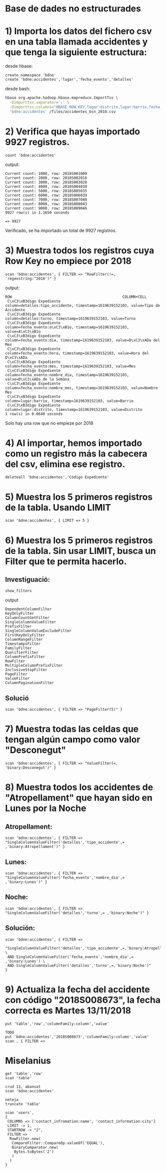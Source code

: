 # Base de dades no estructurades


# 1) Importa los datos del fichero csv en una tabla llamada **accidentes** y que tenga la siguiente estructura:

desde hbase:
```hbase
create_namespace 'bdne'
create 'bdne:accidentes','lugar','fecha_evento','detalles'
```

desde bash:
```bash
hbase org.apache.hadoop.hbase.mapreduce.ImportTsv \
  -Dimporttsv.separator=';' \
  -Dimporttsv.columns="HBASE_ROW_KEY,lugar:distrito,lugar:barrio,fecha_evento:nombre_dia,fecha_evento:año,fecha_evento:mes,fecha_evento:nombre_mes,fecha_evento:dia,fecha_evento:hora,detalles:turno,detalles:tipo_accidente" \
  'bdne:accidentes' /files/accidentes_bcn_2018.csv
```
<!--
```bash
echo lugar:{distrito,barrio} fecha_evento:{nombre_dia,año,mes,nombre_mes,dia,hora} detalles:{turno,tipo_accidente}
```
-->

# 2) Verifica que hayas importado 9927 registros.
```hbase
count 'bdne:accidentes'
```

output:
```output
Current count: 1000, row: 2018S001009
Current count: 2000, row: 2018S002016
Current count: 3000, row: 2018S003020
Current count: 4000, row: 2018S004030
Current count: 5000, row: 2018S005035
Current count: 6000, row: 2018S006039
Current count: 7000, row: 2018S007040
Current count: 8000, row: 2018S008043
Current count: 9000, row: 2018S009046
9927 row(s) in 1.1650 seconds

=> 9927
```
Verificado, se ha importado un total de 9927 registros.

# 3) Muestra todos los registros cuya Row Key no empiece por 2018
```hbase
scan 'bdne:accidentes', { FILTER => "RowFilter(!=, 'regexstring:^2018')" }
```

output:
```output
ROW                                                  COLUMN+CELL
 C\xC3\xB3digo Expediente                            column=detalles:tipo_accidente, timestamp=1619639152103, value=Tipo de Accidente
 C\xC3\xB3digo Expediente                            column=detalles:turno, timestamp=1619639152103, value=Turno
 C\xC3\xB3digo Expediente                            column=fecha_evento:a\xC3\xB1o, timestamp=1619639152103, value=A\xC3\xB1o
 C\xC3\xB3digo Expediente                            column=fecha_evento:dia, timestamp=1619639152103, value=D\xC3\xADa del Mes
 C\xC3\xB3digo Expediente                            column=fecha_evento:hora, timestamp=1619639152103, value=Hora del D\xC3\xADa
 C\xC3\xB3digo Expediente                            column=fecha_evento:mes, timestamp=1619639152103, value=Mes
 C\xC3\xB3digo Expediente                            column=fecha_evento:nombre_dia, timestamp=1619639152103, value=D\xC3\xADa de la Semana
 C\xC3\xB3digo Expediente                            column=fecha_evento:nombre_mes, timestamp=1619639152103, value=Nombre Mes
 C\xC3\xB3digo Expediente                            column=lugar:barrio, timestamp=1619639152103, value=Barrio
 C\xC3\xB3digo Expediente                            column=lugar:distrito, timestamp=1619639152103, value=Distrito
1 row(s) in 0.0640 seconds
```
Solo hay una row que no empieze por 2018

# 4) Al importar, hemos importado como un registro más la cabecera del csv, elimina ese registro.
```hbase
deleteall 'bdne:accidentes','Código Expediente'
```

# 5) Muestra los 5 primeros registros de la tabla. Usando LIMIT
```hbase
scan 'bdne:accidentes', { LIMIT => 5 }
```

# 6) Muestra los 5 primeros registros de la tabla. Sin usar LIMIT, busca un Filter que te permita hacerlo.
## Investiguació:
```hbase
show_filters
```

output
```output
DependentColumnFilter
KeyOnlyFilter
ColumnCountGetFilter
SingleColumnValueFilter
PrefixFilter
SingleColumnValueExcludeFilter
FirstKeyOnlyFilter
ColumnRangeFilter
TimestampsFilter
FamilyFilter
QualifierFilter
ColumnPrefixFilter
RowFilter
MultipleColumnPrefixFilter
InclusiveStopFilter
PageFilter
ValueFilter
ColumnPaginationFilter
```

## Solució
```hbase
scan 'bdne:accidentes', { FILTER => "PageFilter(5)" }
```

# 7) Muestra todas las celdas que tengan algún campo como valor "Desconegut"
```hbase
scan 'bdne:accidentes', { FILTER => "ValueFilter(=, 'binary:Desconegut')" }
```

# 8) Muestra todos los accidentes de "Atropellament" que hayan sido en Lunes por la Noche
## Atropellament:
```hbase
scan 'bdne:accidentes', { FILTER => "SingleColumnValueFilter('detalles','tipo_accidente',= ,'binary:Atropellament')" }
```

## Lunes:
```hbase
scan 'bdne:accidentes', { FILTER => "SingleColumnValueFilter('fecha_evento','nombre_dia',= ,'binary:Lunes')" }
```

## Noche:
```hbase
scan 'bdne:accidentes', { FILTER => "SingleColumnValueFilter('detalles','turno',= ,'binary:Noche')" }
```

## Solución:
```hbase
scan 'bdne:accidentes', { FILTER =>
    "SingleColumnValueFilter('detalles','tipo_accidente',=,'binary:Atropellament') \
 AND SingleColumnValueFilter('fecha_evento','nombre_dia',= ,'binary:Lunes') \
 AND SingleColumnValueFilter('detalles','turno',=,'binary:Noche')"
}
```

# 9) Actualiza la fecha del accidente con código "2018S008673", la fecha correcta es Martes 13/11/2018
```hbase
put 'table','row','columnFamily:column','value'
```
```hbase
TODO
put 'bdne:accidentes','2018S008673','columnFamily:column','value'
scan , { FILTER =>
```


# Miselanius
```hbase
get 'table','row'
scan 'table'

crud 11, abansat
scan 'bdne:accidentes'

neteja
truncate 'table'

scan 'users',
{
 COLUMNS => ['contact_infromation:name', 'contact_information:city']
 LIMIT -> 1,
 STARTROW -> "2",
 FILTER =>
  RowFilter.new(
   CompareFilter::CompareOp.valueOf('EQUAL'),
   BinaryComparator.new(
    Bytes.toBytes('2')
   )
  )
}
```
